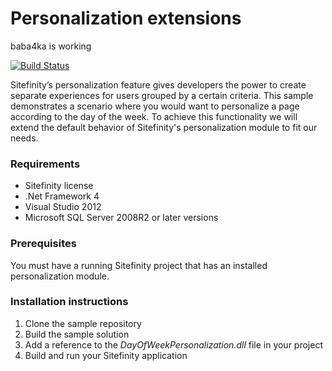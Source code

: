 Personalization extensions
==========================

baba4ka is working

[![Build Status](http://sdk-jenkins-ci.cloudapp.net/buildStatus/icon?job=Telerik.Sitefinity.Samples.PersonalizationExtensions.CI.test)](http://sdk-jenkins-ci.cloudapp.net/job/Telerik.Sitefinity.Samples.PersonalizationExtensions.CI.test/)

Sitefinity’s personalization feature gives developers the power to create separate experiences for users grouped by a certain criteria. This sample demonstrates a scenario where you would want to personalize a page according to the day of the week. To achieve this functionality we will extend the default behavior of Sitefinity's personalization module to fit our needs.


### Requirements

* Sitefinity license
* .Net Framework 4
* Visual Studio 2012
* Microsoft SQL Server 2008R2 or later versions

### Prerequisites

You must have a running Sitefinity project that has an installed personalization module. 

### Installation instructions

1. Clone the sample repository
2. Build the sample solution
3. Add a reference to the *DayOfWeekPersonalization.dll* file in your project
4. Build and run your Sitefinity application
